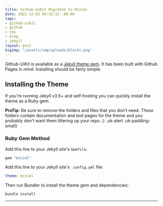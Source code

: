 ```yaml
---
title: Github-UiKit Migrated to Miniml
date: 2021-12-03 09:32:13 -08:00
tags:
- github-uikit
- github
- cms
- blog
- jekyll
layout: post
bigimg: "/assets/img/uploads/blocks.png"
---
```


Github-UiKit is available as a [Jekyll theme gem](https://jekyllrb.com/docs/themes/). It has been built with Github Pages in mind. Installing should be fairly simple.

<!--more-->

## Installing the Theme

If you're running Jekyll v3.5+ and self-hosting you can quickly install the theme as a Ruby gem.

**ProTip:** Be sure to remove the folders and files that you don't need. These folders contain documentation and test pages for the theme and you probably don't want them littering up your repo.
{: .uk-alert .uk-padding-small}

### Ruby Gem Method

Add this line to your Jekyll site's `Gemfile`:

```ruby
gem "miniml"
```

Add this line to your Jekyll site's `_config.yml` file:

```yaml
theme: miniml
```

Then run Bundler to install the theme gem and dependencies:

```bash
bundle install
```

***